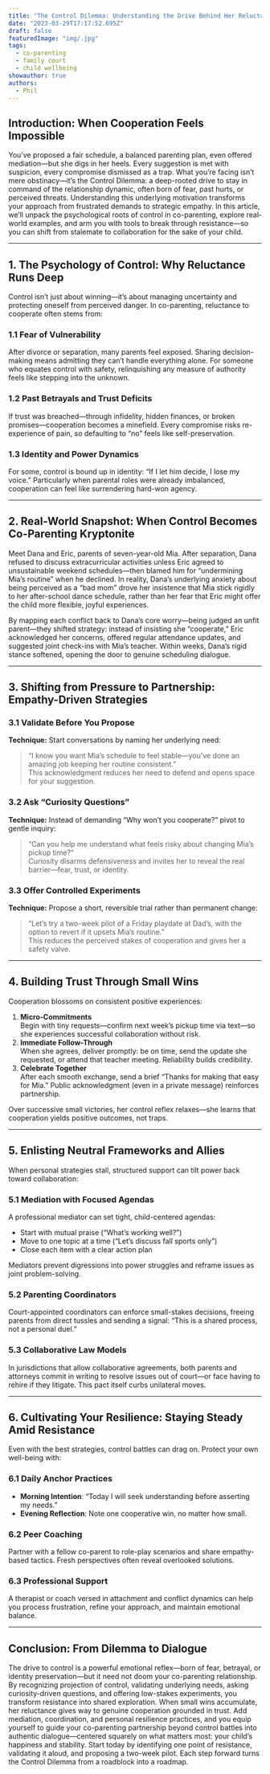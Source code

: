 ```yaml
---
title: "The Control Dilemma: Understanding the Drive Behind Her Reluctance to Cooperate"
date: "2023-03-29T17:17:52.695Z"
draft: false
featuredImage: "img/.jpg"
tags:
  - co-parenting
  - family court
  - child wellbeing
showauthor: true
authors:
  - Phil
---
```



## Introduction: When Cooperation Feels Impossible

You’ve proposed a fair schedule, a balanced parenting plan, even offered mediation—but she digs in her heels. Every suggestion is met with suspicion, every compromise dismissed as a trap. What you’re facing isn’t mere obstinacy—it’s the Control Dilemma: a deep-rooted drive to stay in command of the relationship dynamic, often born of fear, past hurts, or perceived threats. Understanding this underlying motivation transforms your approach from frustrated demands to strategic empathy. In this article, we’ll unpack the psychological roots of control in co-parenting, explore real‐world examples, and arm you with tools to break through resistance—so you can shift from stalemate to collaboration for the sake of your child.

---

## 1. The Psychology of Control: Why Reluctance Runs Deep

Control isn’t just about winning—it’s about managing uncertainty and protecting oneself from perceived danger. In co-parenting, reluctance to cooperate often stems from:

### 1.1 Fear of Vulnerability  
After divorce or separation, many parents feel exposed. Sharing decision-making means admitting they can’t handle everything alone. For someone who equates control with safety, relinquishing any measure of authority feels like stepping into the unknown.

### 1.2 Past Betrayals and Trust Deficits  
If trust was breached—through infidelity, hidden finances, or broken promises—cooperation becomes a minefield. Every compromise risks re-experience of pain, so defaulting to “no” feels like self-preservation.

### 1.3 Identity and Power Dynamics  
For some, control is bound up in identity: “If I let him decide, I lose my voice.” Particularly when parental roles were already imbalanced, cooperation can feel like surrendering hard-won agency.

---

## 2. Real-World Snapshot: When Control Becomes Co-Parenting Kryptonite

Meet Dana and Eric, parents of seven-year-old Mia. After separation, Dana refused to discuss extracurricular activities unless Eric agreed to unsustainable weekend schedules—then blamed him for “undermining Mia’s routine” when he declined. In reality, Dana’s underlying anxiety about being perceived as a “bad mom” drove her insistence that Mia stick rigidly to her after-school dance schedule, rather than her fear that Eric might offer the child more flexible, joyful experiences.

By mapping each conflict back to Dana’s core worry—being judged an unfit parent—they shifted strategy: instead of insisting she “cooperate,” Eric acknowledged her concerns, offered regular attendance updates, and suggested joint check-ins with Mia’s teacher. Within weeks, Dana’s rigid stance softened, opening the door to genuine scheduling dialogue.

---

## 3. Shifting from Pressure to Partnership: Empathy-Driven Strategies

### 3.1 Validate Before You Propose  
**Technique:** Start conversations by naming her underlying need:  
> “I know you want Mia’s schedule to feel stable—you’ve done an amazing job keeping her routine consistent.”  
This acknowledgment reduces her need to defend and opens space for your suggestion.

### 3.2 Ask “Curiosity Questions”  
**Technique:** Instead of demanding “Why won’t you cooperate?” pivot to gentle inquiry:  
> “Can you help me understand what feels risky about changing Mia’s pickup time?”  
Curiosity disarms defensiveness and invites her to reveal the real barrier—fear, trust, or identity.

### 3.3 Offer Controlled Experiments  
**Technique:** Propose a short, reversible trial rather than permanent change:  
> “Let’s try a two-week pilot of a Friday playdate at Dad’s, with the option to revert if it upsets Mia’s routine.”  
This reduces the perceived stakes of cooperation and gives her a safety valve.

---

## 4. Building Trust Through Small Wins

Cooperation blossoms on consistent positive experiences:

1. **Micro-Commitments**  
   Begin with tiny requests—confirm next week’s pickup time via text—so she experiences successful collaboration without risk.  
2. **Immediate Follow-Through**  
   When she agrees, deliver promptly: be on time, send the update she requested, or attend that teacher meeting. Reliability builds credibility.  
3. **Celebrate Together**  
   After each smooth exchange, send a brief “Thanks for making that easy for Mia.” Public acknowledgment (even in a private message) reinforces partnership.

Over successive small victories, her control reflex relaxes—she learns that cooperation yields positive outcomes, not traps.

---

## 5. Enlisting Neutral Frameworks and Allies

When personal strategies stall, structured support can tilt power back toward collaboration:

### 5.1 Mediation with Focused Agendas  
A professional mediator can set tight, child-centered agendas:  
- Start with mutual praise (“What’s working well?”)  
- Move to one topic at a time (“Let’s discuss fall sports only”)  
- Close each item with a clear action plan

Mediators prevent digressions into power struggles and reframe issues as joint problem-solving.

### 5.2 Parenting Coordinators  
Court-appointed coordinators can enforce small-stakes decisions, freeing parents from direct tussles and sending a signal: “This is a shared process, not a personal duel.”

### 5.3 Collaborative Law Models  
In jurisdictions that allow collaborative agreements, both parents and attorneys commit in writing to resolve issues out of court—or face having to rehire if they litigate. This pact itself curbs unilateral moves.

---

## 6. Cultivating Your Resilience: Staying Steady Amid Resistance

Even with the best strategies, control battles can drag on. Protect your own well-being with:

### 6.1 Daily Anchor Practices  
- **Morning Intention**: “Today I will seek understanding before asserting my needs.”  
- **Evening Reflection**: Note one cooperative win, no matter how small.

### 6.2 Peer Coaching  
Partner with a fellow co-parent to role-play scenarios and share empathy-based tactics. Fresh perspectives often reveal overlooked solutions.

### 6.3 Professional Support  
A therapist or coach versed in attachment and conflict dynamics can help you process frustration, refine your approach, and maintain emotional balance.

---

## Conclusion: From Dilemma to Dialogue

The drive to control is a powerful emotional reflex—born of fear, betrayal, or identity preservation—but it need not doom your co-parenting relationship. By recognizing projection of control, validating underlying needs, asking curiosity-driven questions, and offering low-stakes experiments, you transform resistance into shared exploration. When small wins accumulate, her reluctance gives way to genuine cooperation grounded in trust. Add mediation, coordination, and personal resilience practices, and you equip yourself to guide your co-parenting partnership beyond control battles into authentic dialogue—centered squarely on what matters most: your child’s happiness and stability. Start today by identifying one point of resistance, validating it aloud, and proposing a two-week pilot. Each step forward turns the Control Dilemma from a roadblock into a roadmap.  
